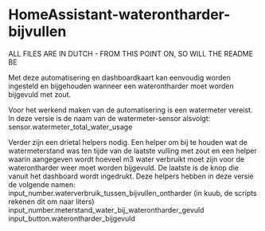 # HomeAssistant-waterontharder-bijvullen

ALL FILES ARE IN DUTCH - FROM THIS POINT ON, SO WILL THE README BE

Met deze automatisering en dashboardkaart kan eenvoudig worden ingesteld en bijgehouden wanneer een waterontharder moet worden bijgevuld met zout.

Voor het werkend maken van de automatisering is een watermeter vereist. In deze versie is de naam van de watermeter-sensor alsvolgt:
sensor.watermeter_total_water_usage

Verder zijn een drietal helpers nodig. Een helper om bij te houden wat de watermeterstand was ten tijde van de laatste vulling met zout en een helper waarin aangegeven wordt hoeveel m3 water verbruikt moet zijn voor de waterontharder weer moet worden bijgevuld. De laatste is de knop die vanuit het dashboard wordt ingedrukt. Deze helpers hebben in deze versie de volgende namen:
input_number.waterverbruik_tussen_bijvullen_ontharder (in kuub, de scripts rekenen dit om naar liters)
input_number.meterstand_water_bij_waterontharder_gevuld
input_button.waterontharder_bijgevuld
